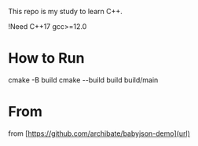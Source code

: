 This repo is my study to learn C++.  

!Need C++17 gcc>=12.0
# How to Run
cmake -B build
cmake --build build
build/main

# From
from [https://github.com/archibate/babyjson-demo](url)
